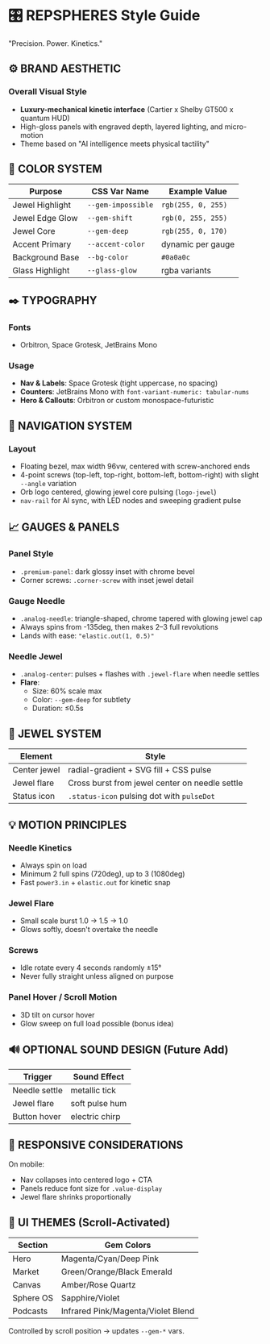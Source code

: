 # 🎛 REPSPHERES Style Guide
"Precision. Power. Kinetics."

## ⚙️ BRAND AESTHETIC

### Overall Visual Style
- **Luxury-mechanical kinetic interface** (Cartier x Shelby GT500 x quantum HUD)
- High-gloss panels with engraved depth, layered lighting, and micro-motion
- Theme based on "AI intelligence meets physical tactility"

## 🎨 COLOR SYSTEM

| Purpose | CSS Var Name | Example Value |
|---------|-------------|---------------|
| Jewel Highlight | `--gem-impossible` | `rgb(255, 0, 255)` |
| Jewel Edge Glow | `--gem-shift` | `rgb(0, 255, 255)` |
| Jewel Core | `--gem-deep` | `rgb(255, 0, 170)` |
| Accent Primary | `--accent-color` | dynamic per gauge |
| Background Base | `--bg-color` | `#0a0a0c` |
| Glass Highlight | `--glass-glow` | rgba variants |

## ✒️ TYPOGRAPHY

### Fonts
- Orbitron, Space Grotesk, JetBrains Mono

### Usage
- **Nav & Labels**: Space Grotesk (tight uppercase, no spacing)
- **Counters**: JetBrains Mono with `font-variant-numeric: tabular-nums`
- **Hero & Callouts**: Orbitron or custom monospace-futuristic

## 🧭 NAVIGATION SYSTEM

### Layout
- Floating bezel, max width 96vw, centered with screw-anchored ends
- 4-point screws (top-left, top-right, bottom-left, bottom-right) with slight `--angle` variation
- Orb logo centered, glowing jewel core pulsing (`logo-jewel`)
- `nav-rail` for AI sync, with LED nodes and sweeping gradient pulse

## 📈 GAUGES & PANELS

### Panel Style
- `.premium-panel`: dark glossy inset with chrome bevel
- Corner screws: `.corner-screw` with inset jewel detail

### Gauge Needle
- `.analog-needle`: triangle-shaped, chrome tapered with glowing jewel cap
- Always spins from -135deg, then makes 2–3 full revolutions
- Lands with ease: `"elastic.out(1, 0.5)"`

### Needle Jewel
- `.analog-center`: pulses + flashes with `.jewel-flare` when needle settles
- **Flare**:
  - Size: 60% scale max
  - Color: `--gem-deep` for subtlety
  - Duration: ≤0.5s

## 💎 JEWEL SYSTEM

| Element | Style |
|---------|-------|
| Center jewel | radial-gradient + SVG fill + CSS pulse |
| Jewel flare | Cross burst from jewel center on needle settle |
| Status icon | `.status-icon` pulsing dot with `pulseDot` |

## 💡 MOTION PRINCIPLES

### Needle Kinetics
- Always spin on load
- Minimum 2 full spins (720deg), up to 3 (1080deg)
- Fast `power3.in` + `elastic.out` for kinetic snap

### Jewel Flare
- Small scale burst 1.0 → 1.5 → 1.0
- Glows softly, doesn't overtake the needle

### Screws
- Idle rotate every 4 seconds randomly ±15°
- Never fully straight unless aligned on purpose

### Panel Hover / Scroll Motion
- 3D tilt on cursor hover
- Glow sweep on full load possible (bonus idea)

## 🔊 OPTIONAL SOUND DESIGN (Future Add)

| Trigger | Sound Effect |
|---------|-------------|
| Needle settle | metallic tick |
| Jewel flare | soft pulse hum |
| Button hover | electric chirp |

## 📱 RESPONSIVE CONSIDERATIONS

On mobile:
- Nav collapses into centered logo + CTA
- Panels reduce font size for `.value-display`
- Jewel flare shrinks proportionally

## 🧪 UI THEMES (Scroll-Activated)

| Section | Gem Colors |
|---------|-----------|
| Hero | Magenta/Cyan/Deep Pink |
| Market | Green/Orange/Black Emerald |
| Canvas | Amber/Rose Quartz |
| Sphere OS | Sapphire/Violet |
| Podcasts | Infrared Pink/Magenta/Violet Blend |

Controlled by scroll position → updates `--gem-*` vars.